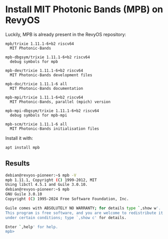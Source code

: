 # Install MIT Photonic Bands (MPB) on RevyOS

Luckily, MPB is already present in the RevyOS repository:

```log
mpb/trixie 1.11.1-6+b2 riscv64
  MIT Photonic-Bands

mpb-dbgsym/trixie 1.11.1-6+b2 riscv64
  debug symbols for mpb

mpb-dev/trixie 1.11.1-6+b2 riscv64
  MIT Photonic-Bands development files

mpb-doc/trixie 1.11.1-6 all
  MIT Photonic-Bands documentation

mpb-mpi/trixie 1.11.1-6+b2 riscv64
  MIT Photonic-Bands, parallel (mpich) version

mpb-mpi-dbgsym/trixie 1.11.1-6+b2 riscv64
  debug symbols for mpb-mpi

mpb-scm/trixie 1.11.1-6 all
  MIT Photonic-Bands initialisation files
```

Install it with:

```bash
apt install mpb
```

## Results

```bash
debian@revyos-pioneer:~$ mpb -V
mpb 1.11.1, Copyright (C) 1999-2012, MIT
Using libctl 4.5.1 and Guile 3.0.10.
debian@revyos-pioneer:~$ mpb
GNU Guile 3.0.10
Copyright (C) 1995-2024 Free Software Foundation, Inc.

Guile comes with ABSOLUTELY NO WARRANTY; for details type `,show w'.
This program is free software, and you are welcome to redistribute it
under certain conditions; type `,show c' for details.

Enter `,help' for help.
mpb>

```